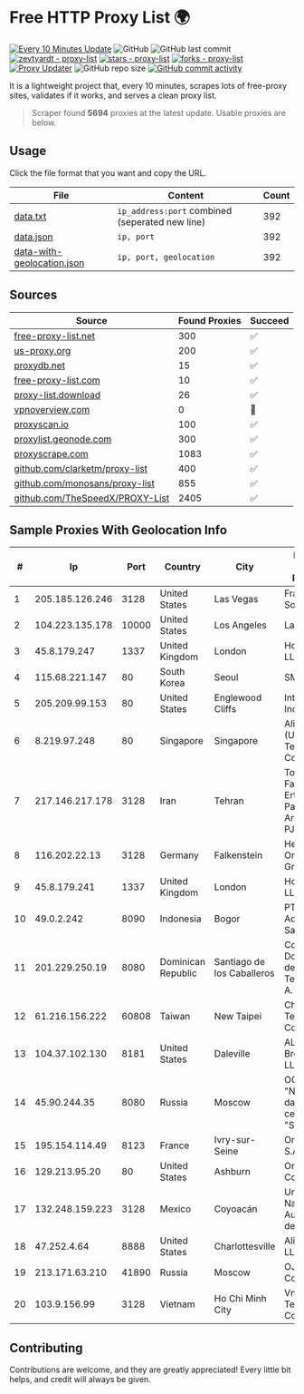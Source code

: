 
# Free HTTP Proxy List 🌍

[![Every 10 Minutes Update](https://github.com/mertguvencli/http-proxy-list/actions/workflows/main.yml/badge.svg?branch=main)](https://github.com/mertguvencli/http-proxy-list/actions/workflows/main.yml)
![GitHub](https://img.shields.io/github/license/mertguvencli/http-proxy-list)
![GitHub last commit](https://img.shields.io/github/last-commit/mertguvencli/http-proxy-list)
[![zevtyardt - proxy-list](https://img.shields.io/static/v1?label=zevtyardt&message=proxy-list&color=blue&logo=github)](https://github.com/zevtyardt/proxy-list "Go to GitHub repo")
[![stars - proxy-list](https://img.shields.io/github/stars/zevtyardt/proxy-list?style=social)](https://github.com/zevtyardt/proxy-list)
[![forks - proxy-list](https://img.shields.io/github/forks/zevtyardt/proxy-list?style=social)](https://github.com/zevtyardt/proxy-list)
[![Proxy Updater](https://github.com/zevtyardt/proxy-list/workflows/Proxy%20Updater/badge.svg)](https://github.com/zevtyardt/proxy-list/actions?query=workflow:"Proxy+Updater")
![GitHub repo size](https://img.shields.io/github/repo-size/zevtyardt/proxy-list)
[![GitHub commit activity](https://img.shields.io/github/commit-activity/m/zevtyardt/proxy-list?logo=commits)](https://github.com/zevtyardt/proxy-list/commits/main)

It is a lightweight project that, every 10 minutes, scrapes lots of free-proxy sites, validates if it works, and serves a clean proxy list.

> Scraper found **5694** proxies at the latest update. Usable proxies are below.

## Usage

Click the file format that you want and copy the URL.

|File|Content|Count|
|----|-------|-----|
|[data.txt](https://raw.githubusercontent.com/mertguvencli/http-proxy-list/main/proxy-list/data.txt)|`ip_address:port` combined (seperated new line)|392|
|[data.json](https://raw.githubusercontent.com/mertguvencli/http-proxy-list/main/proxy-list/data.json)|`ip, port`|392|
|[data-with-geolocation.json](https://raw.githubusercontent.com/mertguvencli/http-proxy-list/main/proxy-list/data-with-geolocation.json)|`ip, port, geolocation`|392|

## Sources

|Source|Found Proxies|Succeed|
|------|-------------|-------|
|[free-proxy-list.net](https://free-proxy-list.net)|300|✅|
|[us-proxy.org](https://www.us-proxy.org)|200|✅|
|[proxydb.net](http://proxydb.net)|15|✅|
|[free-proxy-list.com](https://free-proxy-list.com/?page=&port=&type%5B%5D=http&type%5B%5D=https&up_time=0&search=Search)|10|✅|
|[proxy-list.download](https://www.proxy-list.download/HTTP)|26|✅|
|[vpnoverview.com](https://vpnoverview.com/privacy/anonymous-browsing/free-proxy-servers)|0|🚫|
|[proxyscan.io](https://www.proxyscan.io)|100|✅|
|[proxylist.geonode.com](https://proxylist.geonode.com/api/proxy-list?limit=300&page=1&sort_by=lastChecked&sort_type=desc&protocols=http,https)|300|✅|
|[proxyscrape.com](https://api.proxyscrape.com/v2/?request=displayproxies&protocol=http&timeout=10000&country=all&ssl=all&anonymity=all)|1083|✅|
|[github.com/clarketm/proxy-list](https://raw.githubusercontent.com/clarketm/proxy-list/master/proxy-list-raw.txt)|400|✅|
|[github.com/monosans/proxy-list](https://raw.githubusercontent.com/monosans/proxy-list/main/proxies/http.txt)|855|✅|
|[github.com/TheSpeedX/PROXY-List](https://raw.githubusercontent.com/TheSpeedX/PROXY-List/master/http.txt)|2405|✅|


## Sample Proxies With Geolocation Info

|#|Ip|Port|Country|City|Internet Service Provider|
|-|--|----|-------|----|-------------------------|
|1|205.185.126.246|3128|United States|Las Vegas|FranTech Solutions|
|2|104.223.135.178|10000|United States|Los Angeles|LayerHost|
|3|45.8.179.247|1337|United Kingdom|London|Hostland LLC|
|4|115.68.221.147|80|South Korea|Seoul|SMILESERV|
|5|205.209.99.153|80|United States|Englewood Cliffs|Interserver, Inc|
|6|8.219.97.248|80|Singapore|Singapore|Alibaba (US) Technology Co., Ltd.|
|7|217.146.217.178|3128|Iran|Tehran|Tose'h Fanavari Ertebabat Pasargad Arian Co. PJS|
|8|116.202.22.13|3128|Germany|Falkenstein|Hetzner Online GmbH|
|9|45.8.179.241|1337|United Kingdom|London|Hostland LLC|
|10|49.0.2.242|8090|Indonesia|Bogor|PT Usaha Adi Sanggoro|
|11|201.229.250.19|8080|Dominican Republic|Santiago de los Caballeros|Compañía Dominicana de Teléfonos S. A.|
|12|61.216.156.222|60808|Taiwan|New Taipei|Chunghwa Telecom Co., Ltd.|
|13|104.37.102.130|8181|United States|Daleville|ALTIUS Broadband, LLC|
|14|45.90.244.35|8080|Russia|Moscow|OOO "Network of data-centers "Selectel"|
|15|195.154.114.49|8123|France|Ivry-sur-Seine|Online S.A.S.|
|16|129.213.95.20|80|United States|Ashburn|Oracle Corporation|
|17|132.248.159.223|3128|Mexico|Coyoacán|Universidad Nacional Autonoma de Mexico|
|18|47.252.4.64|8888|United States|Charlottesville|Alibaba.com LLC|
|19|213.171.63.210|41890|Russia|Moscow|OJSC Comcor|
|20|103.9.156.99|3128|Vietnam|Ho Chi Minh City|Vnso Technology Company|



## Contributing

Contributions are welcome, and they are greatly appreciated! Every
little bit helps, and credit will always be given.

